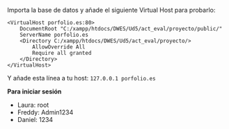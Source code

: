 Importa la base de datos y añade el siguiente Virtual Host para probarlo:

```
<VirtualHost porfolio.es:80>
    DocumentRoot "C:/xampp/htdocs/DWES/Ud5/act_eval/proyecto/public/"
    ServerName porfolio.es
    <Directory C:/xampp/htdocs/DWES/Ud5/act_eval/proyecto/>
        AllowOverride All
        Require all granted
    </Directory>
</VirtualHost>
```

Y añade esta línea a tu host: ``127.0.0.1 porfolio.es``

**Para iniciar sesión**

- Laura: root
- Freddy: Admin1234
- Daniel: 1234

